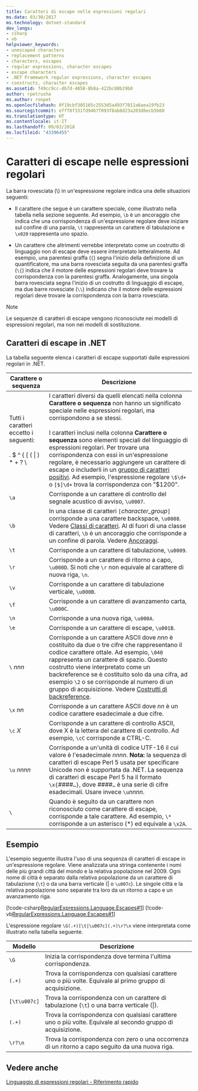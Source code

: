 ```yaml
---
title: Caratteri di escape nelle espressioni regolari
ms.date: 03/30/2017
ms.technology: dotnet-standard
dev_langs:
- csharp
- vb
helpviewer_keywords:
- unescaped characters
- replacement patterns
- characters, escapes
- regular expressions, character escapes
- escape characters
- .NET Framework regular expressions, character escapes
- constructs, character escapes
ms.assetid: f49cc9cc-db7d-4058-8b8a-422bc08b29b0
author: rpetrusha
ms.author: ronpet
ms.openlocfilehash: 0f19cbf305165c2553d5a493f7011a6aea19fb23
ms.sourcegitcommit: efff8f331fd9467f093f8ab8d23a203d6ecb5b60
ms.translationtype: HT
ms.contentlocale: it-IT
ms.lasthandoff: 09/03/2018
ms.locfileid: "43396455"
---
```

# <a name="character-escapes-in-regular-expressions"></a>Caratteri di escape nelle espressioni regolari
La barra rovesciata (\\) in un'espressione regolare indica una delle situazioni seguenti:  
  
-   Il carattere che segue è un carattere speciale, come illustrato nella tabella nella sezione seguente. Ad esempio, `\b` è un ancoraggio che indica che una corrispondenza di un'espressione regolare deve iniziare sul confine di una parola, `\t` rappresenta un carattere di tabulazione e `\x020` rappresenta uno spazio.  
  
-   Un carattere che altrimenti verrebbe interpretato come un costrutto di linguaggio non di escape deve essere interpretato letteralmente. Ad esempio, una parentesi graffa (`{`) segna l'inizio della definizione di un quantificatore, ma una barra rovesciata seguita da una parentesi graffa (`\{`) indica che il motore delle espressioni regolari deve trovare la corrispondenza con la parentesi graffa. Analogamente, una singola barra rovesciata segna l'inizio di un costrutto di linguaggio di escape, ma due barre rovesciate (`\\`) indicano che il motore delle espressioni regolari deve trovare la corrispondenza con la barra rovesciata.  
  
> [!NOTE]
>  Le sequenze di caratteri di escape vengono riconosciute nei modelli di espressioni regolari, ma non nei modelli di sostituzione.  
  
## <a name="character-escapes-in-net"></a>Caratteri di escape in .NET  
 La tabella seguente elenca i caratteri di escape supportati dalle espressioni regolari in .NET.  
  
|Carattere o sequenza|Descrizione|  
|---------------------------|-----------------|  
|Tutti i caratteri eccetto i seguenti:<br /><br /> . $ ^ { [ ( &#124; ) * + ? \ |I caratteri diversi da quelli elencati nella colonna **Carattere o sequenza** non hanno un significato speciale nelle espressioni regolari, ma corrispondono a se stessi.<br /><br /> I caratteri inclusi nella colonna **Carattere o sequenza** sono elementi speciali del linguaggio di espressioni regolari. Per trovare una corrispondenza con essi in un'espressione regolare, è necessario aggiungere un carattere di escape o includerli in un [gruppo di caratteri positivi](../../../docs/standard/base-types/character-classes-in-regular-expressions.md). Ad esempio, l'espressione regolare `\$\d+` o `[$]\d+` trova la corrispondenza con "$1200".|  
|`\a`|Corrisponde a un carattere di controllo del segnale acustico di avviso, `\u0007`.|  
|`\b`|In una classe di caratteri `[`*character_group*`]` corrisponde a una carattere backspace, `\u0008`.  Vedere [Classi di caratteri](../../../docs/standard/base-types/character-classes-in-regular-expressions.md). Al di fuori di una classe di caratteri, `\b` è un ancoraggio che corrisponde a un confine di parola. Vedere [Ancoraggi](../../../docs/standard/base-types/anchors-in-regular-expressions.md).|  
|`\t`|Corrisponde a un carattere di tabulazione, `\u0009`.|  
|`\r`|Corrisponde a un carattere di ritorno a capo, `\u000D`. Si noti che `\r` non equivale al carattere di nuova riga, `\n`.|  
|`\v`|Corrisponde a un carattere di tabulazione verticale, `\u000B`.|  
|`\f`|Corrisponde a un carattere di avanzamento carta, `\u000C`.|  
|`\n`|Corrisponde a una nuova riga, `\u000A`.|  
|`\e`|Corrisponde a un carattere di escape, `\u001B`.|  
|`\` *nnn*|Corrisponde a un carattere ASCII dove *nnn* è costituito da due o tre cifre che rappresentano il codice carattere ottale. Ad esempio, `\040` rappresenta un carattere di spazio. Questo costrutto viene interpretato come un backreference se è costituito solo da una cifra, ad esempio `\2` o se corrisponde al numero di un gruppo di acquisizione. Vedere [Costrutti di backreference](../../../docs/standard/base-types/backreference-constructs-in-regular-expressions.md).|  
|`\x` *nn*|Corrisponde a un carattere ASCII dove *nn* è un codice carattere esadecimale a due cifre.|  
|`\c` *X*|Corrisponde a un carattere di controllo ASCII, dove X è la lettera del carattere di controllo. Ad esempio, `\cC` corrisponde a CTRL-C.|  
|`\u` *nnnn*|Corrisponde a un'unità di codice UTF-16 il cui valore è l'esadecimale *nnnn*. **Nota:** la sequenza di caratteri di escape Perl 5 usata per specificare Unicode non è supportata da .NET. La sequenza di caratteri di escape Perl 5 ha il formato `\x{`*####*`…}`, dove *####*`…` è una serie di cifre esadecimali. Usare invece `\u`*nnnn*.|  
|`\`|Quando è seguito da un carattere non riconosciuto come carattere di escape, corrisponde a tale carattere. Ad esempio, `\*` corrisponde a un asterisco (*) ed equivale a `\x2A`.|  
  
## <a name="an-example"></a>Esempio  
 L'esempio seguente illustra l'uso di una sequenza di caratteri di escape in un'espressione regolare. Viene analizzata una stringa contenente i nomi delle più grandi città del mondo e la relativa popolazione nel 2009. Ogni nome di città è separato dalla relativa popolazione da un carattere di tabulazione (`\t`) o da una barra verticale (&#124; o `\u007c`). Le singole città e la relativa popolazione sono separate tra loro da un ritorno a capo e un avanzamento riga.  
  
 [!code-csharp[RegularExpressions.Language.Escapes#1](../../../samples/snippets/csharp/VS_Snippets_CLR/regularexpressions.language.escapes/cs/escape1.cs#1)]
 [!code-vb[RegularExpressions.Language.Escapes#1](../../../samples/snippets/visualbasic/VS_Snippets_CLR/regularexpressions.language.escapes/vb/escape1.vb#1)]  
  
 L'espressione regolare `\G(.+)[\t|\u007c](.+)\r?\n` viene interpretata come illustrato nella tabella seguente.  
  
|Modello|Descrizione|  
|-------------|-----------------|  
|`\G`|Inizia la corrispondenza dove termina l'ultima corrispondenza.|  
|`(.+)`|Trova la corrispondenza con qualsiasi carattere uno o più volte. Equivale al primo gruppo di acquisizione.|  
|`[\t\u007c]`|Trova la corrispondenza con un carattere di tabulazione (`\t`) o una barra verticale (&#124;).|  
|`(.+)`|Trova la corrispondenza con qualsiasi carattere uno o più volte. Equivale al secondo gruppo di acquisizione.|  
|`\r?\n`|Trova la corrispondenza con zero o una occorrenza di un ritorno a capo seguito da una nuova riga.|  
  
## <a name="see-also"></a>Vedere anche  
 [Linguaggio di espressioni regolari - Riferimento rapido](../../../docs/standard/base-types/regular-expression-language-quick-reference.md)
